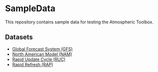 SampleData
==========

This repository contains sample data for testing the Atmospheric Toolbox.

## Datasets

* [Global Forecast System (GFS)](http://www.ncdc.noaa.gov/data-access/model-data/model-datasets/global-forcast-system-gfs)
* [North American Model (NAM)](http://www.nco.ncep.noaa.gov/pmb/products/nam/)
* [Rapid Update Cycle (RUC)](http://ruc.noaa.gov/)
* [Rapid Refresh (RAP)](http://rapidrefresh.noaa.gov/)
